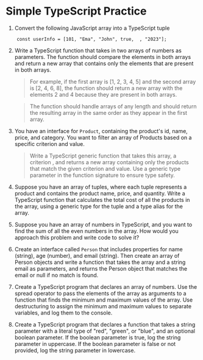 # Simple TypeScript Practice

1.  Convert the following JavaScript array into a TypeScript tuple
```
    const userInfo = [101, "Ema", "John", true,  , "2023"];
```
2.  Write a TypeScript function that takes in two arrays of numbers as parameters. The function should compare the elements in both arrays and return a new array that contains only the elements that are present in both arrays. 

    > For example, if the first array is [1, 2, 3, 4, 5] and the second array is [2, 4, 6, 8], the function should return a new array with the elements 2 and 4 because they are present in both arrays. 

    > The function should handle arrays of any length and should return the resulting array in the same order as they appear in the first array.

1.  You have an interface for `Product`, containing the product's id, name, price, and category. You want to filter an array of Products based on a specific criterion and value. 

    > Write a TypeScript generic function that takes this array, a criterion , and returns a new array containing only the products that match the given criterion and value. Use a generic type parameter in the function signature to ensure type safety.

1.  Suppose you have an array of tuples, where each tuple represents a product and contains the product name, price, and quantity. Write a TypeScript function that calculates the total cost of all the products in the array, using a generic type for the tuple and a type alias for the array.

1.  Suppose you have an array of numbers in TypeScript, and you want to find the sum of all the even numbers in the array. How would you approach this problem and write code to solve it?

1.  Create an interface called `Person` that includes properties for name (string), age (number), and email (string). Then create an array of Person objects and write a function that takes the array and a string email as parameters, and returns the Person object that matches the email or null if no match is found.

1.  Create a TypeScript program that declares an array of numbers. Use the spread  operator to pass the elements of the array as arguments to a function that finds the minimum and maximum values of the array. Use destructuring to assign the minimum and maximum values to separate variables, and log them to the console.

1.  Create a TypeScript program that declares a function that takes a string parameter with a literal type of "red", "green", or "blue", and an optional boolean parameter. If the boolean parameter is true, log the string parameter in uppercase. If the boolean parameter is false or not provided, log the string parameter in lowercase.
